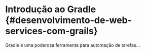 # Introdução ao Gradle {#desenvolvimento-de-web-services-com-grails}

Gradle é uma poderosa ferramenta para automação de tarefas...



